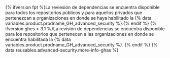 {% ifversion fpt %}La reviesión de dependencias se encuentra disponible para todos los repositorios públicos y para aquellos privados que pertenezcan a organizaciones en donde se haya habilitado la {% data variables.product.prodname_GH_advanced_security %}.{% endif %}
{% ifversion ghes > 3.1 %}La revisión de dependencias se encuentra disponible para los repositorios que pertenecen a las organizaciones en donde se encuentra habilitada la {% data variables.product.prodname_GH_advanced_security %}.
{% endif %} {% data reusables.advanced-security.more-info-ghas %}
